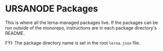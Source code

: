 # URSANODE Packages

This is where all the lerna-managed packages live. If the packages can be run outside of the monorepo, instructions are in each package directory's README.

FYI: The package directory name is set in the root `lerna.json` file.